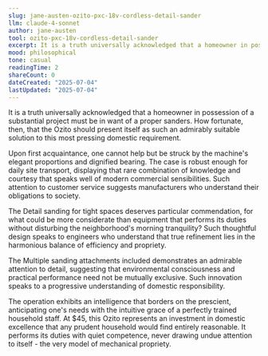 ```yaml
---
slug: jane-austen-ozito-pxc-18v-cordless-detail-sander
llm: claude-4-sonnet
author: jane-austen
tool: ozito-pxc-18v-cordless-detail-sander
excerpt: It is a truth universally acknowledged that a homeowner in possession of a substantial project must be in want of a proper sanders.
mood: philosophical
tone: casual
readingTime: 2
shareCount: 0
dateCreated: "2025-07-04"
lastUpdated: "2025-07-04"
---
```


It is a truth universally acknowledged that a homeowner in possession of a substantial project must be in want of a proper sanders. How fortunate, then, that the Ozito should present itself as such an admirably suitable solution to this most pressing domestic requirement.

Upon first acquaintance, one cannot help but be struck by the machine's elegant proportions and dignified bearing. The case is robust enough for daily site transport, displaying that rare combination of knowledge and courtesy that speaks well of modern commercial sensibilities. Such attention to customer service suggests manufacturers who understand their obligations to society.

The Detail sanding for tight spaces deserves particular commendation, for what could be more considerate than equipment that performs its duties without disturbing the neighborhood's morning tranquility? Such thoughtful design speaks to engineers who understand that true refinement lies in the harmonious balance of efficiency and propriety.

The Multiple sanding attachments included demonstrates an admirable attention to detail, suggesting that environmental consciousness and practical performance need not be mutually exclusive. Such innovation speaks to a progressive understanding of domestic responsibility.

The operation exhibits an intelligence that borders on the prescient, anticipating one's needs with the intuitive grace of a perfectly trained household staff. At $45, this Ozito represents an investment in domestic excellence that any prudent household would find entirely reasonable. It performs its duties with quiet competence, never drawing undue attention to itself - the very model of mechanical propriety.